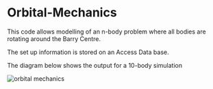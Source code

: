 # Orbital-Mechanics
This code allows modelling of  an n-body problem where all bodies are rotating around the Barry Centre.  

The set up information is stored on an Access Data base. 

The diagram below shows the output for a 10-body simulation

![orbital mechanics](https://user-images.githubusercontent.com/96957075/204814060-787d38ce-e963-455f-b907-200aa6fa0323.jpg)
